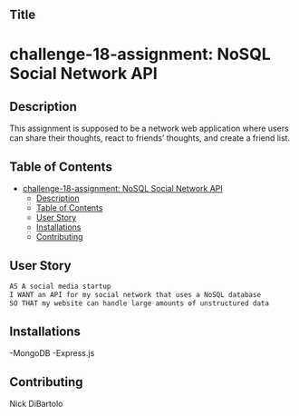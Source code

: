 ## Title
# challenge-18-assignment:  NoSQL Social Network API

## Description
This assignment is supposed to be a network web application where users can share their thoughts, react to friends’ thoughts, and create a friend list.
## Table of Contents
- [challenge-18-assignment:  NoSQL Social Network API](#challenge-18-assignment--nosql-social-network-api)
  - [Description](#description)
  - [Table of Contents](#table-of-contents)
  - [User Story](#User-Story)
  - [Installations](#installations)
  - [Contributing](#contributing)

## User Story
```md
AS A social media startup
I WANT an API for my social network that uses a NoSQL database
SO THAT my website can handle large amounts of unstructured data
```
## Installations
-MongoDB
-Express.js
## Contributing
Nick DiBartolo
